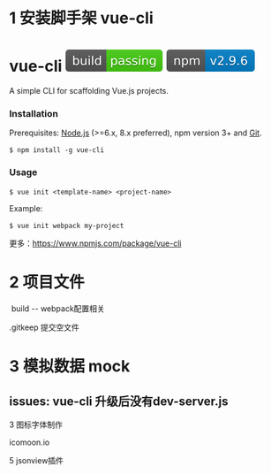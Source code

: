 

# 1 安装脚手架 vue-cli

# vue-cli [![Build Status](assets/master.svg)](https://circleci.com/gh/vuejs/vue-cli) [![npm package](assets/vue-cli.svg)](https://www.npmjs.com/package/vue-cli)

A simple CLI for scaffolding Vue.js projects.

### Installation

Prerequisites: [Node.js](https://nodejs.org/en/) (>=6.x, 8.x preferred), npm version 3+ and [Git](https://git-scm.com/).

```
$ npm install -g vue-cli
```

### Usage

```
$ vue init <template-name> <project-name>
```

Example:

```
$ vue init webpack my-project
```

更多：https://www.npmjs.com/package/vue-cli

# 2 项目文件

​	build -- webpack配置相关

.gitkeep 提交空文件



# 3 模拟数据 mock

## issues: vue-cli 升级后没有dev-server.js



3 图标字体制作

icomoon.io



5 jsonview插件

